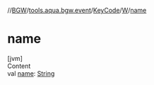 //[BGW](../../../../index.md)/[tools.aqua.bgw.event](../../index.md)/[KeyCode](../index.md)/[W](index.md)/[name](name.md)



# name  
[jvm]  
Content  
val [name](name.md): [String](https://kotlinlang.org/api/latest/jvm/stdlib/kotlin/-string/index.html)  



